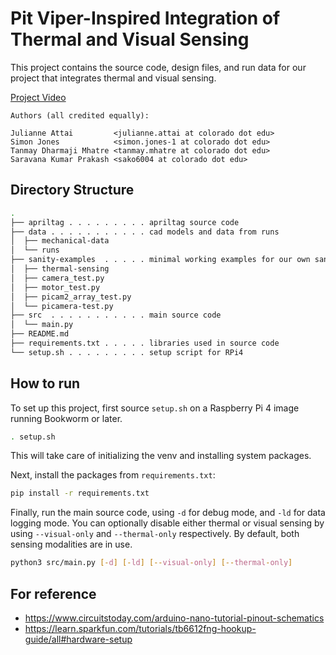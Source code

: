 # Pit Viper-Inspired Integration of Thermal and Visual Sensing

This project contains the source code, design files, and run data for our
project that integrates thermal and visual sensing.


[Project Video](https://www.youtube.com/watch?v=YbGg3W7sRKU)

```
Authors (all credited equally):

Julianne Attai         <julianne.attai at colorado dot edu>
Simon Jones            <simon.jones-1 at colorado dot edu>
Tanmay Dharmaji Mhatre <tanmay.mhatre at colorado dot edu>
Saravana Kumar Prakash <sako6004 at colorado dot edu>
```

## Directory Structure

```sh
.
├── apriltag . . . . . . . . . apriltag source code
├── data . . . . . . . . . . . cad models and data from runs
│  ├── mechanical-data
│  └── runs
├── sanity-examples  . . . . . minimal working examples for our own sanity
│  ├── thermal-sensing
│  ├── camera_test.py
│  ├── motor_test.py
│  ├── picam2_array_test.py
│  └── picamera-test.py
├── src  . . . . . . . . . . . main source code
│  └── main.py
├── README.md
├── requirements.txt . . . . . libraries used in source code
└── setup.sh . . . . . . . . . setup script for RPi4
```

## How to run

To set up this project, first source `setup.sh` on a Raspberry Pi 4 image running
Bookworm or later.

```sh
. setup.sh
```

This will take care of initializing the venv and installing system packages.

Next, install the packages from `requirements.txt`:

```sh
pip install -r requirements.txt
```

Finally, run the main source code, using `-d` for debug mode, and `-ld` for data
logging mode. You can optionally disable either thermal or visual sensing by
using `--visual-only` and `--thermal-only` respectively. By default, both
sensing modalities are in use.

```sh
python3 src/main.py [-d] [-ld] [--visual-only] [--thermal-only]
```

## For reference

* https://www.circuitstoday.com/arduino-nano-tutorial-pinout-schematics
* https://learn.sparkfun.com/tutorials/tb6612fng-hookup-guide/all#hardware-setup
